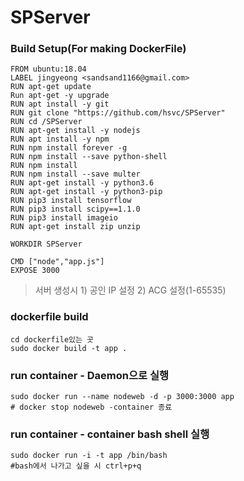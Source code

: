 # SPServer

### Build Setup(For making DockerFile)
```
FROM ubuntu:18.04
LABEL jingyeong <sandsand1166@gmail.com>
RUN apt-get update
Run apt-get -y upgrade
RUN apt install -y git
RUN git clone "https://github.com/hsvc/SPServer"
RUN cd /SPServer
RUN apt-get install -y nodejs
RUN apt install -y npm
RUN npm install forever -g
RUN npm install --save python-shell
RUN npm install
RUN npm install --save multer
RUN apt-get install -y python3.6
RUN apt-get install -y python3-pip
RUN pip3 install tensorflow
RUN pip3 install scipy==1.1.0
RUN pip3 install imageio
RUN apt-get install zip unzip

WORKDIR SPServer

CMD ["node","app.js"]
EXPOSE 3000

```

> 서버 생성시 1) 공인 IP 설정 2) ACG 설정(1-65535)


### dockerfile build 

```
cd dockerfile있는 곳
sudo docker build -t app .
```
### run container - Daemon으로 실행
```
sudo docker run --name nodeweb -d -p 3000:3000 app
# docker stop nodeweb -container 종료 
```

### run container - container bash shell 실행
```
sudo docker run -i -t app /bin/bash
#bash에서 나가고 싶을 시 ctrl+p+q
```
